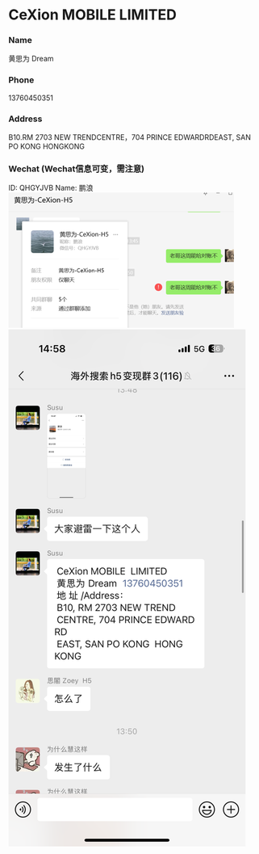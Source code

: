 # CeXion MOBILE LIMITED
### Name
黄思为 Dream
### Phone
13760450351
### Address
B10.RM 2703 NEW TRENDCENTRE，704 PRINCE EDWARDRDEAST, SAN PO KONG HONGKONG
### Wechat (Wechat信息可变，需注意)
ID: QHGYJVB
Name: 鹏浪
![img.png](CeXion1.png)
![img.png](CeXion2.png)
